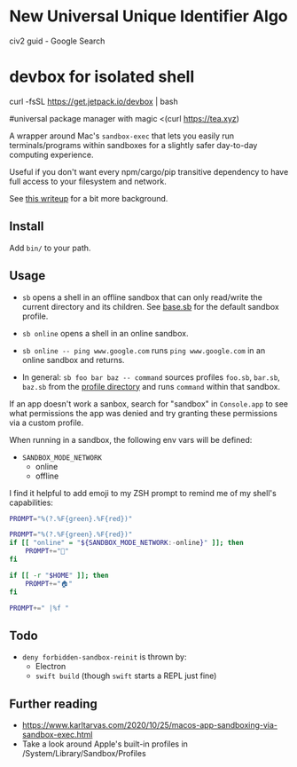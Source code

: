# New Universal Unique Identifier Algo 
civ2 guid - Google Search

# devbox for isolated shell
curl -fsSL https://get.jetpack.io/devbox | bash

#universal package manager with magic
<(curl https://tea.xyz)

A wrapper around Mac's `sandbox-exec` that lets you easily run terminals/programs within sandboxes for a slightly safer day-to-day computing experience.

Useful if you don't want every npm/cargo/pip transitive dependency to have full access to your filesystem and network.

See [this writeup](https://kevinlynagh.com/newsletter/2020_04_how_fast_can_plants_grow/) for a bit more background.


## Install

Add `bin/` to your path.

## Usage

+ `sb` opens a shell in an offline sandbox that can only read/write the current directory and its children.
See [base.sb](/mac/base.sb) for the default sandbox profile.

+ `sb online` opens a shell in an online sandbox.

+ `sb online -- ping www.google.com` runs `ping www.google.com` in an online sandbox and returns.

+ In general: `sb foo bar baz -- command` sources profiles `foo.sb`, `bar.sb`, `baz.sb` from the [profile directory](/mac/) and runs `command` within that sandbox.

If an app doesn't work a sanbox, search for "sandbox" in `Console.app` to see what permissions the app was denied and try granting these permissions via a custom profile.

When running in a sandbox, the following env vars will be defined:

+ `SANDBOX_MODE_NETWORK`
  + online
  + offline
  
I find it helpful to add emoji to my ZSH prompt to remind me of my shell's capabilities:

```sh
PROMPT="%(?.%F{green}.%F{red})"

PROMPT="%(?.%F{green}.%F{red})"
if [[ "online" = "${SANDBOX_MODE_NETWORK:-online}" ]]; then
    PROMPT+="📡"
fi

if [[ -r "$HOME" ]]; then
    PROMPT+="🏠"
fi

PROMPT+=" |%f "
```

## Todo

+ `deny forbidden-sandbox-reinit` is thrown by:
  + Electron
  + `swift build` (though `swift` starts a REPL just fine)


## Further reading

+ https://www.karltarvas.com/2020/10/25/macos-app-sandboxing-via-sandbox-exec.html
+ Take a look around Apple's built-in profiles in /System/Library/Sandbox/Profiles
